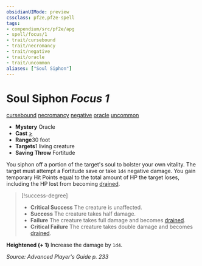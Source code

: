 ```yaml
---
obsidianUIMode: preview
cssclass: pf2e,pf2e-spell
tags:
- compendium/src/pf2e/apg
- spell/focus/1
- trait/cursebound
- trait/necromancy
- trait/negative
- trait/oracle
- trait/uncommon
aliases: ["Soul Siphon"]
---
```

# Soul Siphon *Focus 1*   
[cursebound](../../rules/traits/cursebound-apg.md)  [necromancy](../../rules/traits/necromancy.md)  [negative](../../rules/traits/negative.md)  [oracle](../../rules/traits/oracle-apg.md)  [uncommon](../../rules/traits/uncommon.md)  

- **Mystery** Oracle
- **Cast** [>](../../rules/core-rulebook/chapter-9-playing-the-game.md#Actions "Single Action") 
- **Range**30 foot
- **Targets**1 living creature
- **Saving Throw** Fortitude

You siphon off a portion of the target's soul to bolster your own vitality. The target must attempt a Fortitude save or take `1d4` negative damage. You gain temporary Hit Points equal to the total amount of HP the target loses, including the HP lost from becoming [drained](../../rules/conditions.md#Drained).

> [!success-degree] 
> - **Critical Success** The creature is unaffected.
> - **Success** The creature takes half damage.
> - **Failure** The creature takes full damage and becomes [drained](../../rules/conditions.md#Drained).
> - **Critical Failure** The creature takes double damage and becomes [drained](../../rules/conditions.md#Drained).

**Heightened (+ 1)** Increase the damage by `1d4`.

*Source: Advanced Player's Guide p. 233*